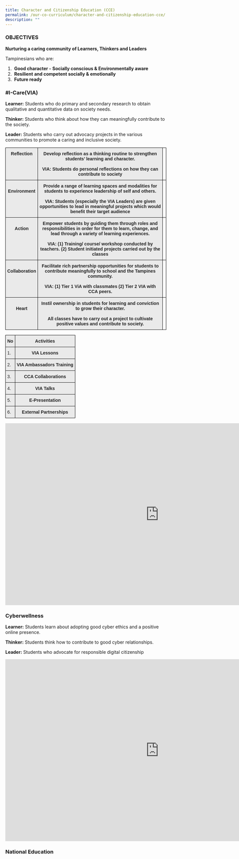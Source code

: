 ```yaml
---
title: Character and Citizenship Education (CCE)
permalink: /our-co-curriculum/character-and-citizenship-education-cce/
description: ""
---
```

### OBJECTIVES

**Nurturing a caring community of Learners, Thinkers and Leaders**

Tampinesians who are:

1.  &nbsp;**Good character -**&nbsp;**Socially conscious &amp; Environmentally aware**&nbsp;
2.  &nbsp;**Resilient**&nbsp;**and competent socially &amp; emotionally**
3.  &nbsp;**Future ready**

###  #I-Care(VIA)

**Learner:**&nbsp;Students who do primary and secondary research to obtain qualitative and quantitative data on society needs.

**Thinker:**&nbsp;Students who think about how they can meaningfully contribute to the society.

**Leader:**&nbsp;Students who carry out advocacy projects in the various communities to promote a caring and inclusive society.

<style type="text/css">
.tg  {border-collapse:collapse;border-spacing:0;}
.tg td{border-color:black;border-style:solid;border-width:1px;font-family:Arial, sans-serif;font-size:14px;
  overflow:hidden;padding:10px 5px;word-break:normal;}
.tg th{border-color:black;border-style:solid;border-width:1px;font-family:Arial, sans-serif;font-size:14px;
  font-weight:normal;overflow:hidden;padding:10px 5px;word-break:normal;}
.tg .tg-n4qt{background-color:#EAEAEA;color:#222;font-weight:bold;text-align:center;vertical-align:top}
.tg .tg-0lax{text-align:left;vertical-align:top}
</style>
<table class="tg">
<thead>
  <tr>
    <th class="tg-n4qt">Reflection<br> </th>
    <th class="tg-n4qt">Develop reflection as a thinking routine to strengthen students’ learning and character.<br> <br>VIA: Students do personal reflections on how they can contribute to society<br> </th>
    <th class="tg-0lax"></th>
  </tr>
</thead>
<tbody>
  <tr>
    <td class="tg-n4qt"> <br>Environment<br> </td>
    <td class="tg-n4qt">Provide a range of learning spaces and modalities for students to experience leadership of self and others.<br> <br>VIA: Students (especially the VIA Leaders) are given opportunities to lead in meaningful projects which would benefit their target audience<br> </td>
    <td class="tg-0lax"></td>
  </tr>
  <tr>
    <td class="tg-n4qt"> <br>Action<br> </td>
    <td class="tg-n4qt">Empower students by guiding them through roles and responsibilities in order for them to learn, change, and lead through a variety of learning experiences.<br> <br>VIA: (1) Training/ course/ workshop conducted by teachers. (2) Student initiated projects carried out by the classes<br> </td>
    <td class="tg-0lax"></td>
  </tr>
  <tr>
    <td class="tg-n4qt"> <br>Collaboration<br> </td>
    <td class="tg-n4qt">Facilitate rich partnership opportunities for students to contribute meaningfully to school and the Tampines community.<br> <br>VIA:  (1) Tier 1 ViA with classmates (2) Tier 2 VIA with CCA peers.<br> </td>
    <td class="tg-0lax"></td>
  </tr>
  <tr>
    <td class="tg-n4qt"> <br>Heart<br> </td>
    <td class="tg-n4qt">Instil ownership in students for learning and conviction to grow their character.<br> <br>All classes have to carry out a project to cultivate positive values and contribute to society.<br> </td>
    <td class="tg-0lax"></td>
  </tr>
</tbody>
</table>

<style type="text/css">
.tg  {border-collapse:collapse;border-spacing:0;}
.tg td{border-color:black;border-style:solid;border-width:1px;font-family:Arial, sans-serif;font-size:14px;
  overflow:hidden;padding:10px 5px;word-break:normal;}
.tg th{border-color:black;border-style:solid;border-width:1px;font-family:Arial, sans-serif;font-size:14px;
  font-weight:normal;overflow:hidden;padding:10px 5px;word-break:normal;}
.tg .tg-n4qt{background-color:#EAEAEA;color:#222;font-weight:bold;text-align:center;vertical-align:top}
.tg .tg-y7qa{background-color:#EAEAEA;color:#222;text-align:left;vertical-align:top}
</style>
<table class="tg">
<thead>
  <tr>
    <th class="tg-n4qt">No</th>
    <th class="tg-n4qt">Activities</th>
  </tr>
</thead>
<tbody>
  <tr>
    <td class="tg-y7qa">1.</td>
    <td class="tg-n4qt">VIA Lessons</td>
  </tr>
  <tr>
    <td class="tg-y7qa">2.</td>
    <td class="tg-n4qt">VIA Ambassadors Training</td>
  </tr>
  <tr>
    <td class="tg-y7qa">3.</td>
    <td class="tg-n4qt">CCA Collaborations</td>
  </tr>
  <tr>
    <td class="tg-y7qa">4.</td>
    <td class="tg-n4qt">VIA Talks</td>
  </tr>
  <tr>
    <td class="tg-y7qa">5.</td>
    <td class="tg-n4qt">E-Presentation</td>
  </tr>
  <tr>
    <td class="tg-y7qa">6.</td>
    <td class="tg-n4qt">External Partnerships</td>
  </tr>
</tbody>
</table>

<iframe src="https://docs.google.com/presentation/d/e/2PACX-1vRHpDwZpcS1xhXNd8UpVBl22LgdTN16w4CWz5WAsmCT6et94wvhZwq3eM0KgLikXf4IvsW6w4FEGa-i/embed?start=true&amp;loop=true&amp;delayms=3000" frameborder="0" width="960" height="569" allowfullscreen="true"></iframe>

### Cyberwellness

**Learner:**&nbsp;Students learn about adopting good cyber ethics and a positive online presence.

**Thinker:**&nbsp;Students think how to contribute to good cyber relationships.

**Leader:**&nbsp;Students&nbsp;who advocate for responsible digital citizenship

<iframe allowfullscreen="true" height="569" width="960" frameborder="0" src="https://docs.google.com/presentation/d/e/2PACX-1vSek8zVXly116QFFLGy7C-OoxykhvGUueth16Y17nptWIGLLxwdj76BP40ajJFmUoIiwevRrFkkLXPH/embed?start=true&amp;loop=true&amp;delayms=3000"></iframe>

### National Education